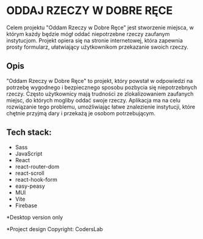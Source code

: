 # ODDAJ RZECZY W DOBRE RĘCE

Celem projektu "Oddam Rzeczy w Dobre Ręce" jest stworzenie miejsca, w którym każdy będzie mógł oddać niepotrzebne rzeczy
zaufanym instytucjom. Projekt opiera się na stronie internetowej, która zapewnia prosty formularz, ułatwiający
użytkownikom przekazanie swoich rzeczy.

## Opis

"Oddam Rzeczy w Dobre Ręce" to projekt, który powstał w odpowiedzi na potrzebę wygodnego i bezpiecznego sposobu pozbycia
się niepotrzebnych rzeczy. Często użytkownicy mają trudności ze zlokalizowaniem zaufanych miejsc, do których mogliby
oddać swoje rzeczy. Aplikacja ma na celu rozwiązanie tego problemu, umożliwiając łatwe znalezienie instytucji,
które chętnie przyjmą dary i przekażą je osobom potrzebującym.

## Tech stack:

- Sass
- JavaScript
- React
- react-router-dom
- react-scroll
- react-hook-form
- easy-peasy
- MUI 
- Vite
- Firebase



*Desktop version only 

*Project design Copyright: CodersLab
